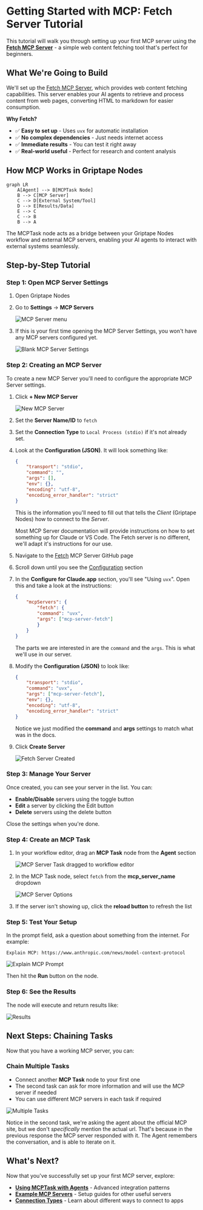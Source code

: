 # Getting Started with MCP: Fetch Server Tutorial

This tutorial will walk you through setting up your first MCP server using the **[Fetch MCP Server](https://github.com/modelcontextprotocol/servers/tree/main/src/fetch)** - a simple web content fetching tool that's perfect for beginners.

## What We're Going to Build

We'll set up the [Fetch MCP Server](https://github.com/modelcontextprotocol/servers/tree/main/src/fetch), which provides web content fetching capabilities. This server enables your AI agents to retrieve and process content from web pages, converting HTML to markdown for easier consumption.

**Why Fetch?**

- ✅ **Easy to set up** - Uses `uvx` for automatic installation
- ✅ **No complex dependencies** - Just needs internet access
- ✅ **Immediate results** - You can test it right away
- ✅ **Real-world useful** - Perfect for research and content analysis

## How MCP Works in Griptape Nodes

```mermaid
graph LR
    A[Agent] --> B[MCPTask Node]
    B --> C[MCP Server]
    C --> D[External System/Tool]
    D --> E[Results/Data]
    E --> C
    C --> B
    B --> A
```

The MCPTask node acts as a bridge between your Griptape Nodes workflow and external MCP servers, enabling your AI agents to interact with external systems seamlessly.

## Step-by-Step Tutorial

### Step 1: Open MCP Server Settings

1. Open Griptape Nodes
2. Go to **Settings** → **MCP Servers**
    
    ![MCP Server menu](images/mcp_server.png)

3. If this is your first time opening the MCP Server Settings, you won't have any MCP servers configured yet.
    
    ![Blank MCP Server Settings](images/mcp_server_blank.png)

### Step 2: Creating an MCP Server

To create a new MCP Server you'll need to configure the appropriate MCP Server settings. 
    
1. Click **+ New MCP Server**

    ![New MCP Server](images/blank_mcp_server.png)

1. Set the **Server Name/ID** to `fetch`
1. Set the **Connection Type** to `Local Process (stdio)` if it's not already set.
1. Look at the **Configuration (JSON)**. It will look something like:

    ```json
    {
        "transport": "stdio",
        "command": "",
        "args": [],
        "env": {},
        "encoding": "utf-8",
        "encoding_error_handler": "strict"
    }
    ```

    This is the information you'll need to fill out that tells the _Client_ (Griptape Nodes) how to connect to the _Server_.

    Most MCP Server documentation will provide instructions on how to set something up for Claude or VS Code. The Fetch server is no different, we'll adapt it's instructions for our use.

1. Navigate to the [Fetch](https://github.com/modelcontextprotocol/servers/tree/main/src/fetch) MCP Server GitHub page

1. Scroll down until you see the [Configuration](https://github.com/modelcontextprotocol/servers/tree/main/src/fetch#configuration) section

1. In the **Configure for Claude.app** section, you'll see "Using `uvx`". Open this and take a look at the instructions:

    ```json
    {
        "mcpServers": {
            "fetch": {
            "command": "uvx",
            "args": ["mcp-server-fetch"]
            }
        }
    }
    ```
    
    The parts we are interested in are the `command` and the `args`. This is what we'll use in our server.

1. Modify the **Configuration (JSON)** to look like:

    ```json
    {
        "transport": "stdio",
        "command": "uvx",
        "args": ["mcp-server-fetch"],
        "env": {},
        "encoding": "utf-8",
        "encoding_error_handler": "strict"
    }
    ```
    
    Notice we just modified the **command** and **args** settings to match what was in the docs.
    
1. Click **Create Server**

    ![Fetch Server Created](images/fetch_server_created.png)

### Step 3: Manage Your Server

Once created, you can see your server in the list. You can:

- **Enable/Disable** servers using the toggle button
- **Edit** a server by clicking the Edit button  
- **Delete** servers using the delete button

Close the settings when you're done.

### Step 4: Create an MCP Task

1. In your workflow editor, drag an **MCP Task** node from the **Agent** section
    
    ![MCP Server Task dragged to workflow editor](images/mcp_task.gif)

1. In the MCP Task node, select `fetch` from the **mcp_server_name** dropdown

    ![MCP Server Options](images/mcp_server_options.png)

1. If the server isn't showing up, click the **reload button** to refresh the list

### Step 5: Test Your Setup

In the prompt field, ask a question about something from the internet. For example:

```
Explain MCP: https://www.anthropic.com/news/model-context-protocol
```

![Explain MCP Prompt](images/explain_mcp_prompt.png)

Then hit the **Run** button on the node.

### Step 6: See the Results

The node will execute and return results like:

![Results](images/mcp_results.png)

## Next Steps: Chaining Tasks

Now that you have a working MCP server, you can:

### Chain Multiple Tasks
- Connect another **MCP Task** node to your first one
- The second task can ask for more information and will use the MCP server if needed
- You can use different MCP servers in each task if required

![Multiple Tasks](images/mcp_chained_task.png)

Notice in the second task, we're asking the agent about the official MCP site, but we don't _specifically_ mention the actual url. That's because in the previous response the MCP server responded with it. The Agent remembers the conversation, and is able to iterate on it.

## What's Next?

Now that you've successfully set up your first MCP server, explore:

- **[Using MCPTask with Agents](./mcp_task_agents.md)** - Advanced integration patterns
- **[Example MCP Servers](./servers/index.md)** - Setup guides for other useful servers
- **[Connection Types](./index.md#connection-types)** - Learn about different ways to connect to apps
